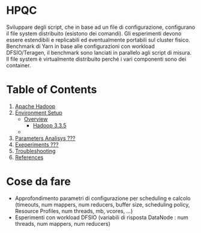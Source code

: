 # HPQC
Sviluppare degli script, che in base ad un file di configurazione, configurano il file system distribuito (esistono dei comandi). Gli esperimenti devono essere estendibili e replicabili ed eventualmente portabili sul cluster fisico.
Benchmark di Yarn in base alle configurazioni con workload DFSIO/Teragen, il benchmark sono lanciati in parallelo agli script di misura.
Il file system è virtualmente distribuito perché i vari componenti sono dei container.


# Table of Contents
1. [Apache Hadoop](Hadoop.md)
1. [Environment Setup](Setup.md)
    * [Overview](#Overview)
        *  [Hadoop 3.3.5](#hadoop_3.3.5)
    * 
1. [Parameters Analisys ???](Parameters.md)
1. [Exeperiments ???](Experiments.md)
1. [Troubleshooting](Troubleshooting.md)
1. [References](References.md)

# Cose da fare
* Approfondimento parametri di configurazione per scheduling e calcolo (timeouts, num mappers, num reducers, buffer size, scheduling policy, Resource Profiles, num threads, mb, vcores, ...)
* Esperimenti con workload DFSIO (variabili di risposta DataNode : num threads, num mappers, num reducers)









